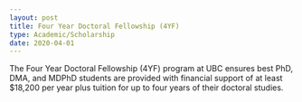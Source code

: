 ```yaml
---
layout: post
title: Four Year Doctoral Fellowship (4YF)
type: Academic/Scholarship
date: 2020-04-01
---
```


The Four Year Doctoral Fellowship (4YF) program at UBC ensures best PhD, DMA, and MDPhD students are provided with financial support of at least $18,200 per year plus tuition for up to four years of their doctoral studies.
